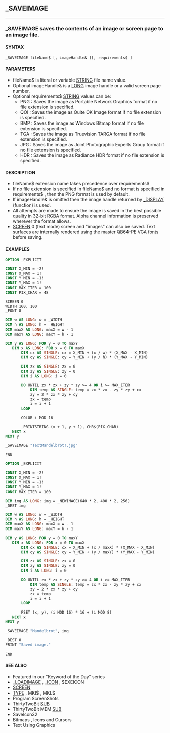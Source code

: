 ## _SAVEIMAGE
---

### _SAVEIMAGE saves the contents of an image or screen page to an image file.

#### SYNTAX

`_SAVEIMAGE fileName$ [, imageHandle& ][, requirements$ ]`

#### PARAMETERS
* fileName$ is literal or variable [STRING](./STRING.md) file name value.
* Optional imageHandle& is a [LONG](./LONG.md) image handle or a valid screen page number.
* Optional requirements$ [STRING](./STRING.md) values can be:
	* PNG : Saves the image as Portable Network Graphics format if no file extension is specified.
	* QOI : Saves the image as Quite OK Image format if no file extension is specified.
	* BMP : Saves the image as Windows Bitmap format if no file extension is specified.
	* TGA : Saves the image as Truevision TARGA format if no file extension is specified.
	* JPG : Saves the image as Joint Photographic Experts Group format if no file extension is specified.
	* HDR : Saves the image as Radiance HDR format if no file extension is specified.


#### DESCRIPTION
* fileName$ extension name takes precedence over requirements$
* If no file extension is specified in fileName$ and no format is specified in requirements$ , then the PNG format is used by default.
* If imageHandle& is omitted then the image handle returned by [_DISPLAY](./_DISPLAY.md) (function) is used.
* All attempts are made to ensure the image is saved in the best possible quality in 32-bit RGBA format. Alpha channel information is preserved wherever the format allows.
* [SCREEN](./SCREEN.md) 0 (text mode) screen and "images" can also be saved. Text surfaces are internally rendered using the master QB64-PE VGA fonts before saving.


#### EXAMPLES
```vb
OPTION _EXPLICIT

CONST X_MIN = -2!
CONST X_MAX = 1!
CONST Y_MIN = -1!
CONST Y_MAX = 1!
CONST MAX_ITER = 100
CONST PIX_CHAR = 48

SCREEN 0
WIDTH 160, 100
_FONT 8

DIM w AS LONG: w = _WIDTH
DIM h AS LONG: h = _HEIGHT
DIM maxX AS LONG: maxX = w - 1
DIM maxY AS LONG: maxY = h - 1

DIM y AS LONG: FOR y = 0 TO maxY
   DIM x AS LONG: FOR x = 0 TO maxX
       DIM cx AS SINGLE: cx = X_MIN + (x / w) * (X_MAX - X_MIN)
       DIM cy AS SINGLE: cy = Y_MIN + (y / h) * (Y_MAX - Y_MIN)

       DIM zx AS SINGLE: zx = 0
       DIM zy AS SINGLE: zy = 0
       DIM i AS LONG: i = 0

       DO UNTIL zx * zx + zy * zy >= 4 OR i >= MAX_ITER
           DIM temp AS SINGLE: temp = zx * zx - zy * zy + cx
           zy = 2 * zx * zy + cy
           zx = temp
           i = i + 1
       LOOP

       COLOR i MOD 16

       _PRINTSTRING (x + 1, y + 1), CHR$(PIX_CHAR)
   NEXT x
NEXT y

_SAVEIMAGE "TextMandelbrot!.jpg"

END
```
  
```vb
OPTION _EXPLICIT

CONST X_MIN = -2!
CONST X_MAX = 1!
CONST Y_MIN = -1!
CONST Y_MAX = 1!
CONST MAX_ITER = 100

DIM img AS LONG: img = _NEWIMAGE(640 * 2, 400 * 2, 256)
_DEST img

DIM w AS LONG: w = _WIDTH
DIM h AS LONG: h = _HEIGHT
DIM maxX AS LONG: maxX = w - 1
DIM maxY AS LONG: maxY = h - 1

DIM y AS LONG: FOR y = 0 TO maxY
   DIM x AS LONG: FOR x = 0 TO maxX
       DIM cx AS SINGLE: cx = X_MIN + (x / maxX) * (X_MAX - X_MIN)
       DIM cy AS SINGLE: cy = Y_MIN + (y / maxY) * (Y_MAX - Y_MIN)

       DIM zx AS SINGLE: zx = 0
       DIM zy AS SINGLE: zy = 0
       DIM i AS LONG: i = 0

       DO UNTIL zx * zx + zy * zy >= 4 OR i >= MAX_ITER
           DIM temp AS SINGLE: temp = zx * zx - zy * zy + cx
           zy = 2 * zx * zy + cy
           zx = temp
           i = i + 1
       LOOP

       PSET (x, y), (i MOD 16) * 16 + (i MOD 8)
   NEXT x
NEXT y

_SAVEIMAGE "Mandelbrot", img

_DEST 0
PRINT "Saved image."

END
```
  


#### SEE ALSO
* Featured in our "Keyword of the Day" series
* [_LOADIMAGE](./_LOADIMAGE.md) , [_ICON](./_ICON.md) , $EXEICON
* [SCREEN](./SCREEN.md)
* [TYPE](./TYPE.md) , MKI$ , MKL$
* Program ScreenShots
* ThirtyTwoBit [SUB](./SUB.md)
* ThirtyTwoBit MEM [SUB](./SUB.md)
* SaveIcon32
* Bitmaps , Icons and Cursors
* Text Using Graphics
